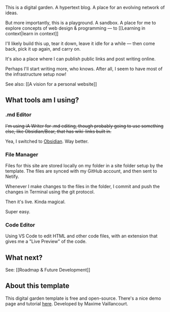 This is a digital garden. A hypertext blog. A place for an evolving network of ideas.

But more importantly, this is a playground. A sandbox. A place for me to explore concepts of web design & programming — to [[Learning in context|learn in context]]

I'll likely build this up, tear it down, leave it idle for a while — then come back, pick it up again, and carry on.

It's also a place where I can publish public links and post writing online. 

Perhaps I'll start writing more, who knows. After all, I seem to have most of the infrastructure setup now!

See also: [[A vision for a personal website]]

## What tools am I using?

### .md Editor

~~I'm using iA Writer for .md editing, though probably going to use something else, like Obsidian/Bear, that has wiki-links built in.~~

Yea, I switched to [Obsidian](https://obsidian.md/). Way better.

### File Manager

Files for this site are stored locally on my folder in a site folder setup by the template. The files are synced with my GitHub account, and then sent to Netify.

Whenever I make changes to the files in the folder, I commit and push the changes in Terminal using the git protocol. 

Then it's live. Kinda magical.

Super easy.

### Code Editor

Using VS Code to edit HTML and other code files, with an extension that gives me a "Live Preview" of the code.

## What next?

See: [[Roadmap & Future Development]]

## About this template

This digital garden template is free and open-source. There's a nice demo page and tutorial [here](https://maximevaillancourt.com/blog/setting-up-your-own-digital-garden-with-jekyll). Developed by Maxime Vaillancourt.